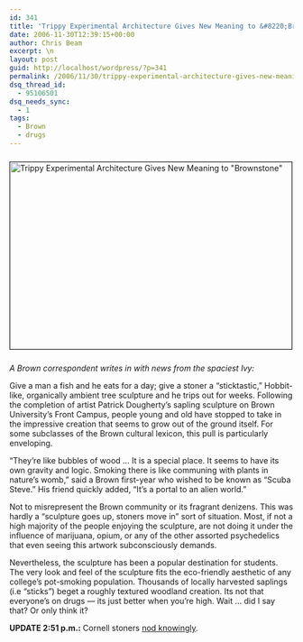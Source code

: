 ```yaml
---
id: 341
title: 'Trippy Experimental Architecture Gives New Meaning to &#8220;Brownstone&#8221;'
date: 2006-11-30T12:39:15+00:00
author: Chris Beam
excerpt: \n
layout: post
guid: http://localhost/wordpress/?p=341
permalink: /2006/11/30/trippy-experimental-architecture-gives-new-meaning-to-brownstone/
dsq_thread_id:
  - 95106501
dsq_needs_sync:
  - 1
tags:
  - Brown
  - drugs
---
```

<img width="500" vspace="10" height="332" border="1" src="http://www.ivygateblog.com/wp-content/uploads/2006/11/brownsculpture.gif" alt="Trippy Experimental Architecture Gives New Meaning to &quot;Brownstone&quot;" />

_A Brown correspondent writes in with news from the spaciest Ivy:_

Give a man a fish and he eats for a day; give a stoner a &#8220;sticktastic,&#8221; Hobbit-like, organically ambient tree sculpture and he trips out for weeks. Following the completion of artist Patrick Dougherty&#8217;s sapling sculpture on Brown University&#8217;s Front Campus, people young and old have stopped to take in the impressive creation that seems to grow out of the ground itself. For some subclasses of the Brown cultural lexicon, this pull is particularly enveloping.

&#8220;They&#8217;re like bubbles of wood &#8230; It is a special place. It seems to have its own gravity and logic. Smoking there is like communing with plants in nature&#8217;s womb,&#8221; said a Brown first-year who wished to be known as &#8220;Scuba Steve.&#8221; His friend quickly added, &#8220;It&#8217;s a portal to an alien world.&#8221;

Not to misrepresent the Brown community or its fragrant denizens. This was hardly a &#8220;sculpture goes up, stoners move in&#8221; sort of situation. Most, if not a high majority of the people enjoying the sculpture, are not doing it under the influence of marijuana, opium, or any of the other assorted psychedelics that even seeing this artwork subconsciously demands.

Nevertheless, the sculpture has been a popular destination for students. The very look and feel of the sculpture fits the eco-friendly aesthetic of any college&#8217;s pot-smoking population. Thousands of locally harvested saplings (i.e &#8220;sticks&#8221;) beget a roughly textured woodland creation. Its not that everyone&#8217;s on drugs &#8212; its just better when you&#8217;re high. Wait &#8230; did I say that? Or only think it?

**UPDATE 2:51 p.m.:** Cornell stoners [nod knowingly](http://www.news.cornell.edu/stories/Sept06/C-town_sculpture.html).